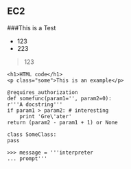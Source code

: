 EC2
--

###This is a Test

- 123
- 223

> 123

    <h1>HTML code</h1>
    <p class="some">This is an example</p>

>

	@requires_authorization
	def somefunc(param1='', param2=0):
	r'''A docstring'''
	if param1 > param2: # interesting
	    print 'Gre\'ater'
	return (param2 - param1 + 1) or None

	class SomeClass:
	pass

	>>> message = '''interpreter
	... prompt'''